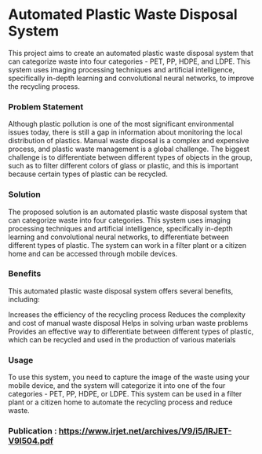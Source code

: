 # Automated Plastic Waste Disposal System
This project aims to create an automated plastic waste disposal system that can categorize waste into four categories - PET, PP, HDPE, and LDPE. This system uses imaging processing techniques and artificial intelligence, specifically in-depth learning and convolutional neural networks, to improve the recycling process.

### Problem Statement
Although plastic pollution is one of the most significant environmental issues today, there is still a gap in information about monitoring the local distribution of plastics. Manual waste disposal is a complex and expensive process, and plastic waste management is a global challenge. The biggest challenge is to differentiate between different types of objects in the group, such as to filter different colors of glass or plastic, and this is important because certain types of plastic can be recycled.

### Solution
The proposed solution is an automated plastic waste disposal system that can categorize waste into four categories. This system uses imaging processing techniques and artificial intelligence, specifically in-depth learning and convolutional neural networks, to differentiate between different types of plastic. The system can work in a filter plant or a citizen home and can be accessed through mobile devices.

### Benefits
This automated plastic waste disposal system offers several benefits, including:

Increases the efficiency of the recycling process
Reduces the complexity and cost of manual waste disposal
Helps in solving urban waste problems
Provides an effective way to differentiate between different types of plastic, which can be recycled and used in the production of various materials
### Usage
To use this system, you need to capture the image of the waste using your mobile device, and the system will categorize it into one of the four categories - PET, PP, HDPE, or LDPE. This system can be used in a filter plant or a citizen home to automate the recycling process and reduce waste.

### Publication : https://www.irjet.net/archives/V9/i5/IRJET-V9I504.pdf 
